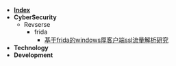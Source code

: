 - [**Index**](README.md)
- **CyberSecurity**
  - Revserse
    - frida
      - [基于frida的windows厚客户端ssl流量解析研究](contents/CyberSecurity/Reverse/frida/基于frida的windows厚客户端ssl流量解析研究.md)
- **Technology**
- **Development**


